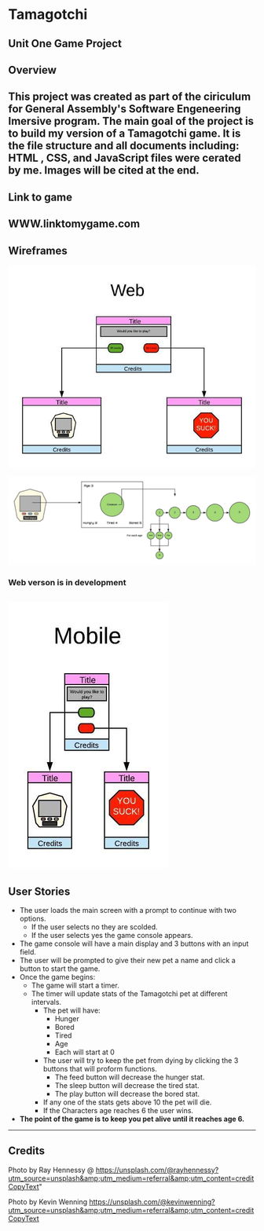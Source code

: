 # Tamagotchi
Unit One Game Project
---

## Overview
This project was created as part of the ciriculum for General Assembly's Software Engeneering Imersive program. The main goal of the project is to build my version of a Tamagotchi game. It is the file structure and all documents including: HTML , CSS, and JavaScript files were cerated by me. Images will be cited at the end.
---

## Link to game
WWW.linktomygame.com
---

## Wireframes
![Web](./assets/TamagatchiWeb.jpeg)

![Flow](./assets/GadgetFlow.jpeg)

### Web verson is in development 
![Mobile](./assets/TamagatchiMobile.jpeg)
---
## User Stories

* The user loads the main screen with a prompt to continue with two options.
    * If the user selects no they are scolded.
    * If the user selects yes the game console appears.
* The game console will have a main display and 3 buttons with an input field.
* The user will be prompted to give their new pet a name and click a button to start the game. 
* Once the game begins:
    * The game will start a timer.
    * The timer will update stats of the Tamagotchi pet at different intervals.
        * The pet will have:
            * Hunger
            * Bored
            * Tired
            * Age
            * Each will start at 0
        * The user will try to keep the pet from dying by clicking the 3 buttons that will proform functions.
            * The feed button will decrease the hunger stat.
            * The sleep button will decrease the tired stat.
            * The play button will decrease the bored stat.
        * If any one of the stats gets above 10 the pet will die.
        * If the Characters age reaches 6 the user wins.
* **The point of the game is to keep you pet alive until it reaches age 6.**
---

## Credits
Photo by Ray Hennessy @ https://unsplash.com/@rayhennessy?utm_source=unsplash&amp;utm_medium=referral&amp;utm_content=creditCopyText"

Photo by Kevin Wenning https://unsplash.com/@kevinwenning?utm_source=unsplash&amp;utm_medium=referral&amp;utm_content=creditCopyText
